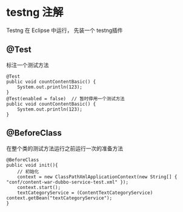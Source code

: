 # testng  注解

Testng 在 Eclipse 中运行， 先装一个 testng插件

## @Test
标注一个测试方法


    @Test
    public void countContentBasic() {
		System.out.println(123);
    }
    @Test(enabled = false)  // 暂时停用一个测试方法
    public void countContentBasic() {
		System.out.println(123);
    }

## @BeforeClass
在整个类的测试方法运行之前运行一次的准备方法

	@BeforeClass
	public void init(){
		// 初始化
		context = new ClassPathXmlApplicationContext(new String[] { "conf/content-war-dubbo-service-test.xml" });
		context.start();
		textCategoryService = (ContentTextCategoryService) context.getBean("textCategoryService");
	}